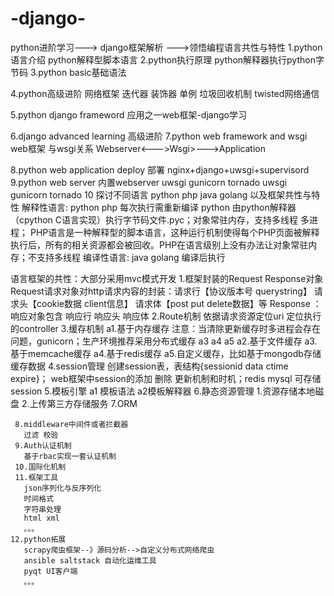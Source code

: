 # -django-
python进阶学习---> django框架解析 --->领悟编程语言共性与特性
1.python语言介绍
  python解释型脚本语言
2.python执行原理
  python解释器执行python字节码
3.python basic基础语法
  
4.python高级进阶 网络框架
  迭代器
  装饰器
  单例
  垃圾回收机制
  twisted网络通信
  
5.python django frameword 应用之一web框架-django学习
  
6.django advanced learning 高级进阶
7.python web framework and wsgi web框架 与wsgi关系
  Webserver<--->Wsgi>--->Application
  
8.python web application deploy 部署
  nginx+django+uwsgi+supervisord
9.python web server  内置webserver uwsgi gunicorn tornado
  uwsgi
  gunicorn
  tornado
10 探讨不同语言 python php java golang 以及框架共性与特性
  解释性语言: python php 每次执行需重新编译
       python 由python解释器（cpython C语言实现）执行字节码文件.pyc；对象常驻内存，支持多线程 多进程；
       PHP语言是一种解释型的脚本语言，这种运行机制使得每个PHP页面被解释执行后，所有的相关资源都会被回收。PHP在语言级别上没有办法让对象常驻内存；不支持多线程
  编译性语言: java golang 编译后执行
  
  语言框架的共性：大部分采用mvc模式开发
     1.框架封装的Request Response对象
       Request请求对象对http请求内容的封装：请求行【协议版本号 querystring】 请求头【cookie数据 client信息】 请求体【post put delete数据】等
       Response ：响应对象包含 响应行 响应头 响应体
     2.Route机制
       依据请求资源定位uri 定位执行的controller
     3.缓存机制
       a1.基于内存缓存  注意：当清除更新缓存时多进程会存在问题，gunicorn；生产环境推荐采用分布式缓存 a3  a4  a5
       a2.基于文件缓存
       a3.基于memcache缓存
       a4.基于redis缓存
       a5.自定义缓存，比如基于mongodb存储缓存数据
     4.session管理
       创建session表，表结构{sessionid data ctime expire}； web框架中session的添加 删除 更新机制和时机；redis mysql 可存储session
     5.模板引擎
       a1 模板语法 a2模板解释器
     6.静态资源管理
       1.资源存储本地磁盘
       2.上传第三方存储服务
     7.ORM
       
     8.middleware中间件或者拦截器
       过滤 校验
     9.Auth认证机制
       基于rbac实现一套认证机制
     10.国际化机制
     11.框架工具
       json序列化与反序列化
       时间格式
       字符串处理
       html xml
       。。。
    12.python拓展
       scrapy爬虫框架--》源码分析-->自定义分布式网络爬虫
       ansible saltstack 自动化运维工具
       pyqt UI客户端
       。。。
  
  
